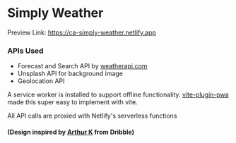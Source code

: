 #  Simply Weather
Preview Link: https://ca-simply-weather.netlify.app

### APIs Used
- Forecast and Search API by <a href="https://weatherapi.com" target="_blank">weatherapi.com</a>
- Unsplash API for background image
- Geolocation API

A service worker is installed to support offline functionality. <a href="https://github.com/antfu/vite-plugin-pwa" target="_blank">vite-plugin-pwa</a> made this super easy to implement with vite.

All API calls are proxied with Netlify's serverless functions


#### (Design inspired by <a href="https://dribbble.com/thearthurk" target="_blank">Arthur K</a> from Dribble)
